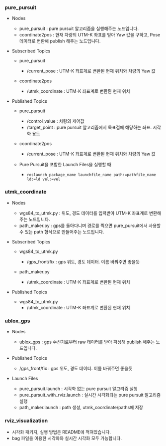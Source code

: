 ### pure_pursuit

- Nodes
  - pure_pursuit : pure pursuit 알고리즘을 실행해주는 노드입니다.
  - coordinate2pos : 현재 차량의 UTM-K 좌표를 받아 Yaw 값을 구하고, Pose 데이터로 변환해 publish 해주는 노드입니다.
  
- Subscribed Topics
  - pure_pursuit
    - /current_pose : UTM-K 좌표계로 변환된 현재 위치와 차량의 Yaw 값
  
  - coordinate2pos
    - /utmk_coordinate : UTM-K 좌표계로 변환된 현재 위치

- Published Topics
  - pure_pursuit
    - /control_value : 차량의 제어값
    - /target_point : pure pursuit 알고리즘에서 목표점에 해당하는 좌표. 시각화 용도
  
  - coordinate2pos
    - /current_pose : UTM-K 좌표계로 변환된 현재 위치와 차량의 Yaw 값
  
  - Pure Pursuit을 포함한 Launch Files을 실행할 때
    - `roslaunch package_name launchfile_name path:=pathfile_name ld:=ld vel:=vel`
    
### utmk_coordinate

- Nodes
  - wgs84_to_utmk.py : 위도, 경도 데이터를 입력받아 UTM-K 좌표계로 변환해주는 노드입니다.
  - path_maker.py : gps를 돌아다니며 경로를 찍으면 pure_pursuit에서 사용할 수 있는 path 형식으로 만들어주는 노드입니다.

- Subscribed Topics
  - wgs84_to_utmk.py
    - /gps_front/fix : gps 위도, 경도 데이터. 이름 바꿔주면 좋을듯
  
  - path_maker.py
    - /utmk_coordinate : UTM-K 좌표계로 변환된 현재 위치
    
- Published Topics
  - wgs84_to_utmk.py
    - /utmk_coordinate : UTM-K 좌표계로 변환된 현재 위치
    
### ublox_gps

- Nodes
  - ublox_gps : gps 수신기로부터 raw 데이터를 받아 파싱해 publish 해주는 노드입니다.

- Published Topics
  - /gps_front/fix : gps 위도, 경도 데이터. 이름 바꿔주면 좋을듯
  
- Launch Files
  - pure_pursuit.launch : 시각화 없는 pure pursuit 알고리즘 실행
  - pure_pursuit_with_rviz.launch : 실시간 시각화되는 pure pursuit 알고리즘 실행
  - path_maker.launch : path 생성, utmk_coordinate/paths에 저장
  
### rviz_visualization
- 시각화 패키지, 실행 방법은 README에 적혀있습니다.
- bag 파일을 이용한 시각화와 실시간 시각화 모두 가능합니다.
  
